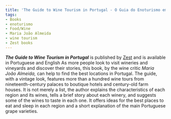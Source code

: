 ```yaml
---
title: 'The Guide to Wine Tourism in Portugal - O Guia do Enoturismo em Portugal'
tags:
- Books
- enoturismo
- Food/Wine
- Maria João Almeida
- wine tourism
- Zest books
---
```


**_The Guide to Wine Tourism in Portugal_** is published by [Zest](http://www.zestbooks.pt/#!product/prd15/3183810111/guia-de-enoturismo-em-portugal) and is available in Portuguese and English As more people look to visit wineries and vineyards and discover their stories, this book, by the wine critic _Maria João Almeida,_ can help to find the best locations in Portugal. The guide, with a vintage look, features more than a hundred wine tours from nineteenth-century palaces to boutique hotels and century-old farm houses. It is not merely a list, the author explains the characteristics of each region and its wines, tells a brief story about each winery, and suggests some of the wines to taste in each one. It offers ideas for the best places to eat and sleep in each region and a short explanation of the main Portuguese grape varieties.